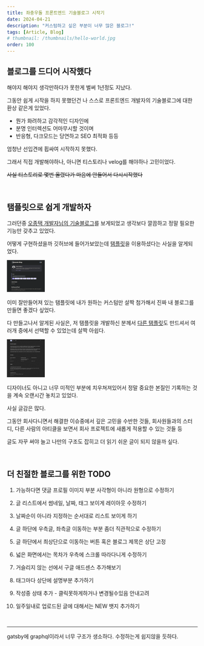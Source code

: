 ```yaml
---
title: 좌충우돌 프론트엔드 기술블로그 시작기
date: 2024-04-21
description: "커스텀하고 싶은 부분이 너무 많은 블로그!"
tags: [Article, Blog]
# thumbnail: /thumbnails/hello-world.jpg
order: 100
---
```


## 블로그를 드디어 시작했다

해야지 해야지 생각만하다가 못한게 벌써 1년정도 지났다.

그동안 쉽게 시작을 하지 못했던건 나 스스로 프론트엔드 개발자의 기술블로그에 대한 환상 같은게 있었다.

- 뭔가 화려하고 감각적인 디자인에
- 분명 인터렉션도 어마무시할 것이며
- 반응형, 다크모드는 당연하고 SEO 최적화 등등

엄청난 선입견에 휩싸여 시작하지 못했다.

그래서 직접 개발해야하나, 아니면 티스토리나 velog를 해야하나 고민이었다.

~~사실 티스토리로 몇번 올렸다가 마음에 안들어서 다시시작했다~~

<br/>

## 탬플릿으로 쉽게 개발하자

그러던중 [오종택 개발자님의 기술블로그](https://saengmotmi.netlify.app/)를 보게되었고 생각보다 깔끔하고 정말 필요한 기능만 갖추고 있었다.

어떻게 구현하셨을까 깃허브에 들어가보았는데 [탬플릿](https://github.com/blurfx/gatsby-starter-lavender)을 이용하셨다는 사실을 알게되었다.

<img src="./gatsby-starter-lavender.png" width="100px"/>

이미 잘만들어져 있는 탬플릿에 내가 원하는 커스텀만 살짝 첨가해서 진짜 내 블로그를 만들면 좋겠다 싶었다.

다 만들고나서 알게된 사실은, 저 탬플릿을 개발하신 분께서 [다른 탬플릿](https://github.com/blurfx/ambienxo)도 만드셔서 여러개 중에서 선택할 수 있었는데 살짝 아쉽다.

<img src="./ambienxo.png" width="100" height="100" />

디자이너도 아니고 너무 미적인 부분에 치우쳐져있어서 정말 중요한 본질인 기록하는 것을 계속 오랜시간 놓치고 있었다.

사실 글감은 많다.

그동안 회사다니면서 해결한 이슈중에서 깊은 고민을 수반한 것들, 회사원들과의 스터디, 다른 사람의 아티클을 보면서 회사 프로젝트에 새롭게 적용할 수 있는 것들 등

글도 자꾸 써야 늘고 나만의 구조도 잡히고 더 읽기 쉬운 글이 되지 않을까 싶다.

<br/>

## 더 친절한 블로그를 위한 TODO

1. 가능하다면 댓글 프로필 이미지 부분 사각형이 아니라 원형으로 수정하기

2. 글 리스트에서 썸네일, 날짜, 태그 보이게 레이아웃 수정하기

3. 날짜순이 아니라 지정하는 순서대로 리스트 보이게 하기

4. 글 하단에 우측글, 좌측글 이동하는 부분 좀더 직관적으로 수정하기

5. 글 하단에서 최상단으로 이동하는 버튼 혹은 블로그 제목은 상단 고정

6. 넓은 화면에서는 목차가 우측에 스크롤 따라다니게 수정하기

7. 거슬리지 않는 선에서 구글 애드센스 추가해보기

8. 태그마다 상단에 설명부분 추가하기

9. 작성중 상태 추가 - 클릭못하게하거나 변경될수있음 안내고려

10. 일주일내로 업로드된 글에 대해서는 NEW 뱃지 추가하기

<br/>

---

gatsby에 graphql이라서 너무 구조가 생소하다. 수정하는게 쉽지않을 듯하다.
